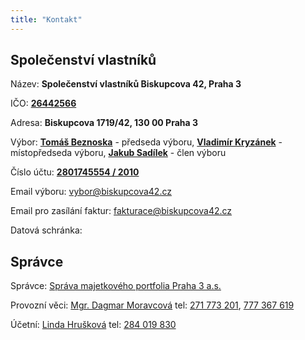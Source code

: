 ```yaml
---
title: "Kontakt"
---
```


## Společenství vlastníků

Název: **Společenství vlastníků Biskupcova 42, Praha 3**

IČO: [**26442566**](https://or.justice.cz/ias/ui/rejstrik-firma.vysledky?subjektId=547780&typ=PLATNY)

Adresa: **Biskupcova 1719/42, 130 00 Praha 3**

Výbor: [**Tomáš Beznoska**](mailto:beznoska@biskupcova42.cz) - předseda výboru, [**Vladimír Kryzánek**](mailto:kryzanek@biskupcova42.cz) - místopředseda výboru, [**Jakub Sadílek**](mailto:sadilek@biskupcova42.cz) - člen výboru

Číslo účtu: [**2801745554 / 2010**](https://ib.fio.cz/ib/transparent?a=2801745554)

Email výboru: [vybor@biskupcova42.cz](mailto:vybor@biskupcova42.cz)

Email pro zasílání faktur: [fakturace@biskupcova42.cz](mailto:fakturace@biskupcova42.cz)

Datová schránka:

## Správce

Správce: [Správa majetkového portfolia Praha 3 a.s.](https://www.spravanemovitosti.online/) 

Provozní věci: [Mgr. Dagmar Moravcová](mailto:moravcova@smppraha3.cz) tel: [271 773 201](tel:+420271773201), [777 367 619](tel:+420777367619)

Účetní: [Linda Hrušková](mailto:hruskova@smppraha3.cz) tel: [284 019 830](tel:+420284019830)

